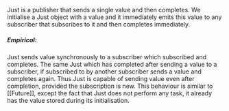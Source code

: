 Just is a publisher that sends a single value and then completes. We initialise a Just object with a value and it immediately emits this value to any subscriber that subscribes to it and then completes immediately.

##### Empirical:
Just sends value synchronously to a subscriber which subscribed and completes.
The same Just which has completed after sending a value to a subscriber, if subscribed to by another subscriber sends a value and completes again.
Thus Just is capable of sending value even after completion, provided the subscription is new.
This behaviour is similar to [[Future]], except the fact that Just does not perform any task, it already has the value stored during its initialisation.